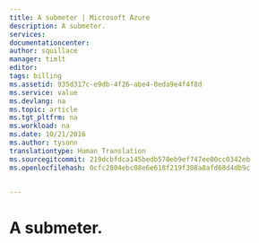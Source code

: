 ```yaml
---
title: A submeter | Microsoft Azure
description: A submeter.
services: 
documentationcenter: 
author: squillace
manager: timlt
editor: 
tags: billing
ms.assetid: 935d317c-e9db-4f26-abe4-0eda9e4f4f8d
ms.service: value
ms.devlang: na
ms.topic: article
ms.tgt_pltfrm: na
ms.workload: na
ms.date: 10/21/2016
ms.author: tysonn
translationtype: Human Translation
ms.sourcegitcommit: 219dcbfdca145bedb570eb9ef747ee00cc0342eb
ms.openlocfilehash: 0cfc2804ebc08e6e618f219f308a8afd68d4db9c


---
```

# <a name="to-be-submitted"></a>A submeter.



<!--HONumber=Nov16_HO2-->


